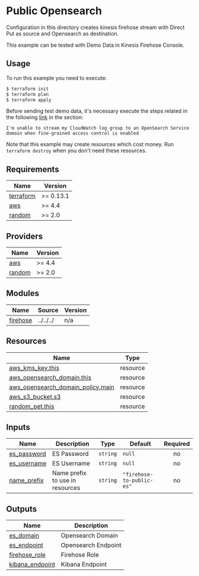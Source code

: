# Public Opensearch

Configuration in this directory creates kinesis firehose stream with Direct Put as source and Opensearch as destination.

This example can be tested with Demo Data in Kinesis Firehose Console.

## Usage

To run this example you need to execute:

```bash
$ terraform init
$ terraform plan
$ terraform apply
```

Before sending test demo data, it's necessary execute the steps related in the following [link](https://aws.amazon.com/premiumsupport/knowledge-center/opensearch-troubleshoot-cloudwatch-logs/) in the section:

`I'm unable to stream my CloudWatch log group to an OpenSearch Service domain when fine-grained access control is enabled`

Note that this example may create resources which cost money. Run `terraform destroy` when you don't need these resources.

<!-- BEGINNING OF PRE-COMMIT-TERRAFORM DOCS HOOK -->
## Requirements

| Name | Version |
|------|---------|
| <a name="requirement_terraform"></a> [terraform](#requirement\_terraform) | >= 0.13.1 |
| <a name="requirement_aws"></a> [aws](#requirement\_aws) | >= 4.4 |
| <a name="requirement_random"></a> [random](#requirement\_random) | >= 2.0 |

## Providers

| Name | Version |
|------|---------|
| <a name="provider_aws"></a> [aws](#provider\_aws) | >= 4.4 |
| <a name="provider_random"></a> [random](#provider\_random) | >= 2.0 |

## Modules

| Name | Source | Version |
|------|--------|---------|
| <a name="module_firehose"></a> [firehose](#module\_firehose) | ../../../ | n/a |

## Resources

| Name | Type |
|------|------|
| [aws_kms_key.this](https://registry.terraform.io/providers/hashicorp/aws/latest/docs/resources/kms_key) | resource |
| [aws_opensearch_domain.this](https://registry.terraform.io/providers/hashicorp/aws/latest/docs/resources/opensearch_domain) | resource |
| [aws_opensearch_domain_policy.main](https://registry.terraform.io/providers/hashicorp/aws/latest/docs/resources/opensearch_domain_policy) | resource |
| [aws_s3_bucket.s3](https://registry.terraform.io/providers/hashicorp/aws/latest/docs/resources/s3_bucket) | resource |
| [random_pet.this](https://registry.terraform.io/providers/hashicorp/random/latest/docs/resources/pet) | resource |

## Inputs

| Name | Description | Type | Default | Required |
|------|-------------|------|---------|:--------:|
| <a name="input_es_password"></a> [es\_password](#input\_es\_password) | ES Password | `string` | `null` | no |
| <a name="input_es_username"></a> [es\_username](#input\_es\_username) | ES Username | `string` | `null` | no |
| <a name="input_name_prefix"></a> [name\_prefix](#input\_name\_prefix) | Name prefix to use in resources | `string` | `"firehose-to-public-es"` | no |

## Outputs

| Name | Description |
|------|-------------|
| <a name="output_es_domain"></a> [es\_domain](#output\_es\_domain) | Opensearch Domain |
| <a name="output_es_endpoint"></a> [es\_endpoint](#output\_es\_endpoint) | Opensearch Endpoint |
| <a name="output_firehose_role"></a> [firehose\_role](#output\_firehose\_role) | Firehose Role |
| <a name="output_kibana_endpoint"></a> [kibana\_endpoint](#output\_kibana\_endpoint) | Kibana Endpoint |
<!-- END OF PRE-COMMIT-TERRAFORM DOCS HOOK -->
